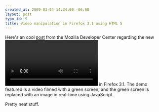 ```yaml
--- 
created_at: 2009-03-04 14:34:00 -06:00
layout: post
typo_id: 9
title: Video manipulation in Firefox 3.1 using HTML 5
---
```

<p>Here's an cool <a href="https://developer.mozilla.org/En/Manipulating_video_using_canvas">post</a> from the Mozilla Developer Center regarding the new <code><video></video></code> in Firefox 3.1. The demo featured is a video filmed with a green screen, and the green screen is replaced with an image in real-time using JavaScript.</p>
<p>Pretty neat stuff.</p>

